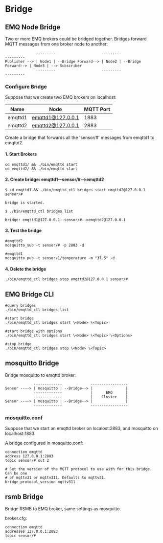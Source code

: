 # Bridge

## EMQ Node Bridge

Two or more EMQ brokers could be bridged together. Bridges forward MQTT messages from one broker node to another:

                  ---------                     ---------                     ---------
    Publisher --> | Node1 | --Bridge Forward--> | Node2 | --Bridge Forward--> | Node3 | --> Subscriber
                  ---------                     ---------                     ---------

### Configure Bridge

Suppose that we create two EMQ brokers on localhost:

| Name    | Node              | MQTT Port |
| ------- | ----------------- | --------- |
| emqttd1 | emqttd1@127.0.0.1 | 1883      |
| emqttd2 | emqttd2@127.0.0.1 | 2883      |

Create a bridge that forwards all the 'sensor/#' messages from emqttd1 to emqttd2.

#### 1\. Start Brokers

    cd emqttd1/ && ./bin/emqttd start
    cd emqttd2/ && ./bin/emqttd start

#### 2\. Create bridge: emqttd1--sensor/#-->emqttd2

    $ cd emqttd1 && ./bin/emqttd_ctl bridges start emqttd2@127.0.0.1 sensor/#

    bridge is started.

    $ ./bin/emqttd_ctl bridges list

    bridge: emqttd1@127.0.0.1--sensor/#-->emqttd2@127.0.0.1

#### 3\. Test the bridge

    #emqttd2
    mosquitto_sub -t sensor/# -p 2883 -d

    #emqttd1
    mosquitto_pub -t sensor/1/temperature -m "37.5" -d

#### 4\. Delete the bridge

    ./bin/emqttd_ctl bridges stop emqttd2@127.0.0.1 sensor/#

## EMQ Bridge CLI

    #query bridges
    ./bin/emqttd_ctl bridges list

    #start bridge
    ./bin/emqttd_ctl bridges start \<Node> \<Topic>

    #start bridge with options
    ./bin/emqttd_ctl bridges start \<Node> \<Topic> \<Options>

    #stop bridge
    ./bin/emqttd_ctl bridges stop \<Node> \<Topic>

## mosquitto Bridge

Bridge mosquitto to emqttd broker:

                 -------------             -----------------
    Sensor ----> | mosquitto | --Bridge--> |               |
                 -------------             |      EMQ      |
                 -------------             |    Cluster    |
    Sensor ----> | mosquitto | --Bridge--> |               |
                 -------------             -----------------

### mosquitto.conf

Suppose that we start an emqttd broker on localost:2883, and mosquitto on localhost:1883.

A bridge configured in mosquitto.conf:

    connection emqttd
    address 127.0.0.1:2883
    topic sensor/# out 2

    # Set the version of the MQTT protocol to use with for this bridge. Can be one
    # of mqttv31 or mqttv311. Defaults to mqttv31.
    bridge_protocol_version mqttv311

## rsmb Bridge

Bridge RSMB to EMQ broker, same settings as mosquitto.

broker.cfg:

    connection emqttd
    addresses 127.0.0.1:2883
    topic sensor/#
